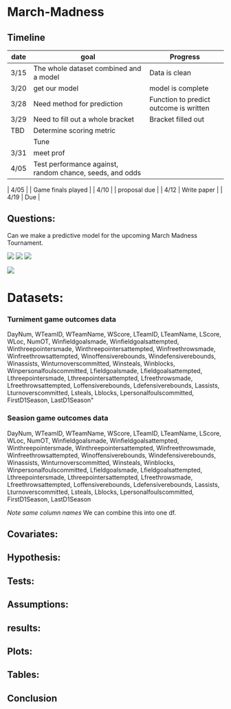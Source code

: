 # March-Madness

## Timeline
| date | goal | Progress|
| ---- | ---- | --- |
| 3/15 | The whole dataset combined and a model | Data is clean |
| 3/20 | get our model | model is complete |
| 3/28 |Need method for prediction| Function to predict outcome is written |
| 3/29 |Need to fill out a whole bracket | Bracket filled out |
|  TBD | Determine scoring metric| 
|      | Tune |
| 3/31 | meet prof |
| 4/05 | Test performance against, random chance, seeds, and odds|

| 4/05 | | Game finals played |
| 4/10 | | proposal due |
| 4/12 | Write paper |
| 4/19 | Due  |
## Questions:

Can we make a predictive model for the upcoming March Madness Tournament.


![](https://i.imgur.com/KG9rI9z.png)
![](https://i.imgur.com/0xgl8nh.png)
![](https://i.imgur.com/k5BPMcJ.png)

![](/Users/josephdespres/Documents/MSU/STT-864_Statistical_Methods_II/March-Madness/images/bracket.png)


# Datasets:
### Turniment game outcomes data
DayNum, WTeamID, WTeamName, WScore, LTeamID, LTeamName, LScore, WLoc, NumOT, Winfieldgoalsmade, Winfieldgoalsattempted, Winthreepointersmade, Winthreepointersattempted, Winfreethrowsmade, Winfreethrowsattempted, Winoffensiverebounds, Windefensiverebounds, Winassists, Winturnoverscommitted, Winsteals, Winblocks, Winpersonalfoulscommitted, Lfieldgoalsmade, Lfieldgoalsattempted, Lthreepointersmade, Lthreepointersattempted, Lfreethrowsmade, Lfreethrowsattempted, Loffensiverebounds, Ldefensiverebounds, Lassists, Lturnoverscommitted, Lsteals, Lblocks, Lpersonalfoulscommitted, FirstD1Season, LastD1Season"

### Seasion game outcomes data 
DayNum, WTeamID, WTeamName, WScore, LTeamID, LTeamName, LScore, WLoc, NumOT, Winfieldgoalsmade, Winfieldgoalsattempted, Winthreepointersmade, Winthreepointersattempted, Winfreethrowsmade, Winfreethrowsattempted, Winoffensiverebounds, Windefensiverebounds, Winassists, Winturnoverscommitted, Winsteals, Winblocks, Winpersonalfoulscommitted, Lfieldgoalsmade, Lfieldgoalsattempted, Lthreepointersmade, Lthreepointersattempted, Lfreethrowsmade, Lfreethrowsattempted, Loffensiverebounds, Ldefensiverebounds, Lassists, Lturnoverscommitted, Lsteals, Lblocks, Lpersonalfoulscommitted, FirstD1Season, LastD1Season

*Note same column names*
We can combine this into one df.

## Covariates:

## Hypothesis:

## Tests:

## Assumptions:

## results:

## Plots:

## Tables:

## Conclusion
